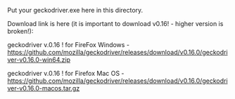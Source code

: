 Put your geckodriver.exe here in this directory.

Download link is here (it is important to download v0.16! - higher version is broken!):

geckodriver v.0.16 ! for FireFox Windows - https://github.com/mozilla/geckodriver/releases/download/v0.16.0/geckodriver-v0.16.0-win64.zip

geckodriver v.0.16 ! for Firefox Mac OS - https://github.com/mozilla/geckodriver/releases/download/v0.16.0/geckodriver-v0.16.0-macos.tar.gz
